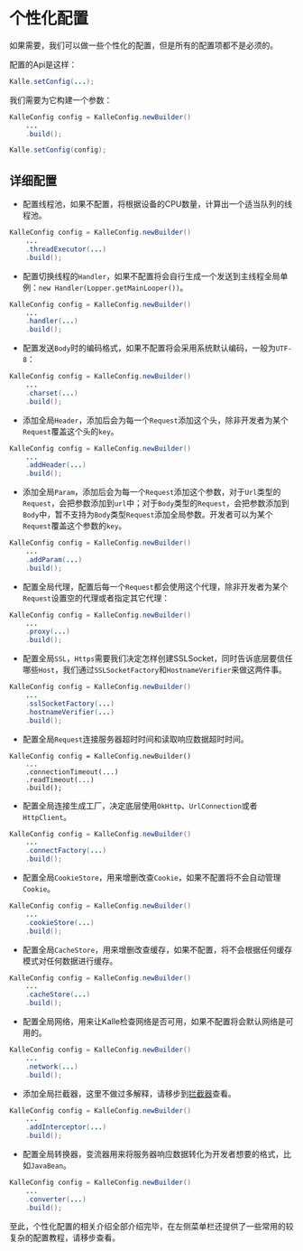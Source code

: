 # 个性化配置

如果需要，我们可以做一些个性化的配置，但是所有的配置项都不是必须的。

配置的Api是这样：
```java
Kalle.setConfig(...);
```

我们需要为它构建一个参数：
```java
KalleConfig config = KalleConfig.newBuilder()
    ...
    .build();

Kalle.setConfig(config);
```

## 详细配置
* 配置线程池，如果不配置，将根据设备的CPU数量，计算出一个适当队列的线程池。
```java
KalleConfig config = KalleConfig.newBuilder()
    ...
    .threadExecutor(...)
    .build();
```

* 配置切换线程的`Handler`，如果不配置将会自行生成一个发送到主线程全局单例：`new Handler(Lopper.getMainLooper())`。
```java
KalleConfig config = KalleConfig.newBuilder()
    ...
    .handler(...)
    .build();
```

* 配置发送`Body`时的编码格式，如果不配置将会采用系统默认编码，一般为`UTF-8`：
```java
KalleConfig config = KalleConfig.newBuilder()
    ...
    .charset(...)
    .build();
```

* 添加全局`Header`，添加后会为每一个`Request`添加这个头，除非开发者为某个`Request`覆盖这个头的`key`。
```java
KalleConfig config = KalleConfig.newBuilder()
    ...
    .addHeader(...)
    .build();
```

* 添加全局`Param`，添加后会为每一个`Request`添加这个参数，对于`Url`类型的`Request`，会把参数添加到`url`中；对于`Body`类型的`Request`，会把参数添加到`Body`中，暂不支持为`Body`类型`Request`添加全局参数。开发者可以为某个`Request`覆盖这个参数的`key`。
```java
KalleConfig config = KalleConfig.newBuilder()
    ...
    .addParam(...)
    .build();
```

* 配置全局代理，配置后每一个`Request`都会使用这个代理，除非开发者为某个`Request`设置空的代理或者指定其它代理：
```java
KalleConfig config = KalleConfig.newBuilder()
    ...
    .proxy(...)
    .build();
```

* 配置全局`SSL`，`Https`需要我们决定怎样创建SSLSocket，同时告诉底层要信任哪些`Host`，我们通过`SSLSocketFactory`和`HostnameVerifier`来做这两件事。
```java
KalleConfig config = KalleConfig.newBuilder()
    ...
    .sslSocketFactory(...)
    .hostnameVerifier(...)
    .build();
```

* 配置全局`Request`连接服务器超时时间和读取响应数据超时时间。
```
KalleConfig config = KalleConfig.newBuilder()
    ...
    .connectionTimeout(...)
    .readTimeout(...)
    .build();
```

* 配置全局连接生成工厂，决定底层使用`OkHttp`、`UrlConnection`或者`HttpClient`。
```java
KalleConfig config = KalleConfig.newBuilder()
    ...
    .connectFactory(...)
    .build();
```

* 配置全局`CookieStore`，用来增删改查`Cookie`，如果不配置将不会自动管理`Cookie`。
```java
KalleConfig config = KalleConfig.newBuilder()
    ...
    .cookieStore(...)
    .build();
```

* 配置全局`CacheStore`，用来增删改查缓存，如果不配置，将不会根据任何缓存模式对任何数据进行缓存。
```java
KalleConfig config = KalleConfig.newBuilder()
    ...
    .cacheStore(...)
    .build();
```

* 配置全局网络，用来让Kalle检查网络是否可用，如果不配置将会默认网络是可用的。
```java
KalleConfig config = KalleConfig.newBuilder()
    ...
    .network(...)
    .build();
```

* 添加全局拦截器，这里不做过多解释，请移步到[拦截器](/config/interceptor.md)查看。
```java
KalleConfig config = KalleConfig.newBuilder()
    ...
    .addInterceptor(...)
    .build();
```

* 配置全局转换器，变流器用来将服务器响应数据转化为开发者想要的格式，比如`JavaBean`。
```java
KalleConfig config = KalleConfig.newBuilder()
    ...
    .converter(...)
    .build();
```

至此，个性化配置的相关介绍全部介绍完毕，在左侧菜单栏还提供了一些常用的较复杂的配置教程，请移步查看。